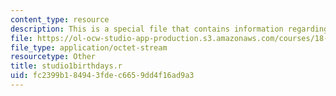 ```yaml
---
content_type: resource
description: This is a special file that contains information regarding studio 1 birthdays.
file: https://ol-ocw-studio-app-production.s3.amazonaws.com/courses/18-05-introduction-to-probability-and-statistics-spring-2014/fc2399b184943fdec6659dd4f16ad9a3_studio1birthdays.r
file_type: application/octet-stream
resourcetype: Other
title: studio1birthdays.r
uid: fc2399b1-8494-3fde-c665-9dd4f16ad9a3
---
```

